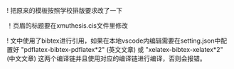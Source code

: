 ! 把原来的模板按照学校排版要求改了一下

！页眉的标题要在xmuthesis.cis文件里修改

! 文中使用了bibtex进行引用，如果在本地vscode内编辑需要在setting.json中配置好
  "pdflatex-bibtex-pdflatex\*2" (英文文章)
  或
  "xelatex-bibtex-xelatex\*2" (中文文章) 
  这两个编译链并且使用对应的编译链进行编译，否则会报错。
